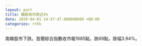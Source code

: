 ```yaml
---
layout: post
title: 韓股收市跌近4%
date: 2020-04-01 14:47:47.000000000 +08:00
categories: rthk
---
```


南韓股市下跌。首爾綜合指數收市報1685點，跌69點，跌幅3.94%。
